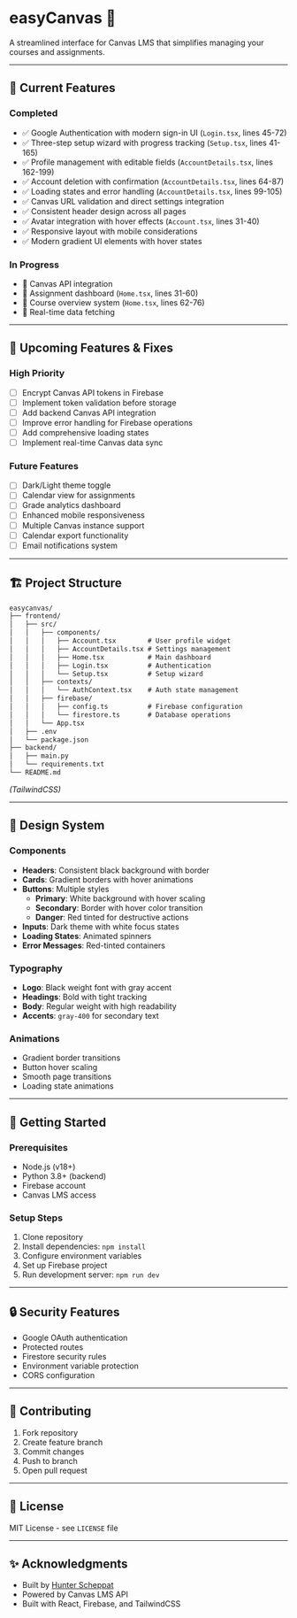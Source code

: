 # easyCanvas 🎨

A streamlined interface for Canvas LMS that simplifies managing your courses and assignments.

---

## 🚀 Current Features

### Completed
- ✅ Google Authentication with modern sign-in UI (`Login.tsx`, lines 45-72)
- ✅ Three-step setup wizard with progress tracking (`Setup.tsx`, lines 41-165)
- ✅ Profile management with editable fields (`AccountDetails.tsx`, lines 162-199)
- ✅ Account deletion with confirmation (`AccountDetails.tsx`, lines 64-87)
- ✅ Loading states and error handling (`AccountDetails.tsx`, lines 99-105)
- ✅ Canvas URL validation and direct settings integration
- ✅ Consistent header design across all pages
- ✅ Avatar integration with hover effects (`Account.tsx`, lines 31-40)
- ✅ Responsive layout with mobile considerations
- ✅ Modern gradient UI elements with hover states

### In Progress
- 🔄 Canvas API integration
- 🔄 Assignment dashboard (`Home.tsx`, lines 31-60)
- 🔄 Course overview system (`Home.tsx`, lines 62-76)
- 🔄 Real-time data fetching

---

## 🚧 Upcoming Features & Fixes

### High Priority
- [ ] Encrypt Canvas API tokens in Firebase
- [ ] Implement token validation before storage
- [ ] Add backend Canvas API integration
- [ ] Improve error handling for Firebase operations
- [ ] Add comprehensive loading states
- [ ] Implement real-time Canvas data sync

### Future Features
- [ ] Dark/Light theme toggle
- [ ] Calendar view for assignments
- [ ] Grade analytics dashboard
- [ ] Enhanced mobile responsiveness
- [ ] Multiple Canvas instance support
- [ ] Calendar export functionality
- [ ] Email notifications system

---

## 🏗️ Project Structure

```markdown
easycanvas/
├── frontend/
│   ├── src/
│   │   ├── components/
│   │   │   ├── Account.tsx        # User profile widget
│   │   │   ├── AccountDetails.tsx # Settings management
│   │   │   ├── Home.tsx           # Main dashboard
│   │   │   ├── Login.tsx          # Authentication
│   │   │   └── Setup.tsx          # Setup wizard
│   │   ├── contexts/
│   │   │   └── AuthContext.tsx    # Auth state management
│   │   ├── firebase/
│   │   │   ├── config.ts          # Firebase configuration
│   │   │   └── firestore.ts       # Database operations
│   │   └── App.tsx
│   ├── .env
│   └── package.json
├── backend/
│   ├── main.py
│   └── requirements.txt
└── README.md
```

*(TailwindCSS)*

---

## 🎨 Design System

### Components
- **Headers**: Consistent black background with border
- **Cards**: Gradient borders with hover animations
- **Buttons**: Multiple styles
  - **Primary**: White background with hover scaling
  - **Secondary**: Border with hover color transition
  - **Danger**: Red tinted for destructive actions
- **Inputs**: Dark theme with white focus states
- **Loading States**: Animated spinners
- **Error Messages**: Red-tinted containers

### Typography
- **Logo**: Black weight font with gray accent
- **Headings**: Bold with tight tracking
- **Body**: Regular weight with high readability
- **Accents**: `gray-400` for secondary text

### Animations
- Gradient border transitions
- Button hover scaling
- Smooth page transitions
- Loading state animations

---

## 🚀 Getting Started

### Prerequisites
- Node.js (v18+)
- Python 3.8+ (backend)
- Firebase account
- Canvas LMS access

### Setup Steps
1. Clone repository
2. Install dependencies: `npm install`
3. Configure environment variables
4. Set up Firebase project
5. Run development server: `npm run dev`

---

## 🔒 Security Features
- Google OAuth authentication
- Protected routes
- Firestore security rules
- Environment variable protection
- CORS configuration

---

## 🤝 Contributing
1. Fork repository
2. Create feature branch
3. Commit changes
4. Push to branch
5. Open pull request

---

## 📝 License
MIT License - see `LICENSE` file

---

## ✨ Acknowledgments
- Built by [Hunter Scheppat](https://linkedin.com/in/hunterscheppat/)
- Powered by Canvas LMS API
- Built with React, Firebase, and TailwindCSS
